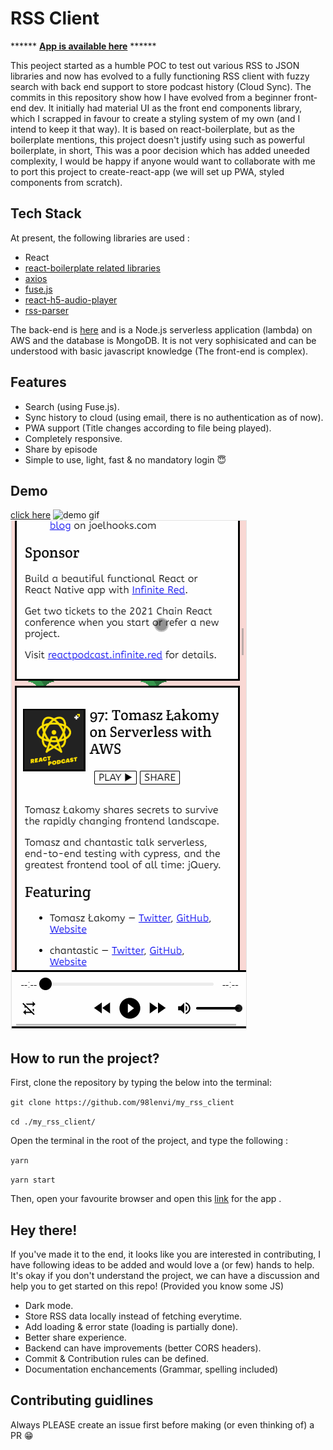 # RSS Client

****** **[App is available here](https://rssclient.netlify.app)** ******

This peoject started as a humble POC to test out various RSS to JSON libraries and now has evolved to a fully functioning RSS client with fuzzy search with back end support to store podcast history (Cloud Sync). The commits in this repository show how I have evolved from a beginner front-end dev. It initially had material UI as the front end components library, which I scrapped in favour to create a styling system of my own (and I intend to keep it that way). It is based on react-boilerplate, but as the boilerplate mentions, this project doesn't justify using such as powerful boilerplate, in short, This was a poor decision which has added uneeded complexity, I would be happy if anyone would want to collaborate with me to port this project to create-react-app (we will set up PWA, styled components from scratch).

## Tech Stack

At present, the following libraries are used :

- React
- [react-boilerplate related libraries](https://github.com/react-boilerplate/react-boilerplate/blob/master/docs/general/introduction.md#tech-stack)
- [axios](https://github.com/axios/axios)
- [fuse.js](https://fusejs.io/)
- [react-h5-audio-player](https://www.npmjs.com/package/react-h5-audio-player)
- [rss-parser](https://www.npmjs.com/package/rss-parser)

The back-end is [here](https://github.com/98lenvi/rss_client_backend) and is a Node.js serverless application (lambda) on AWS and the database is MongoDB. It is not very sophisicated and can be understood with basic javascript knowledge (The front-end is complex).

## Features

- Search (using Fuse.js).
- Sync history to cloud (using email, there is no authentication as of now).
- PWA support (Title changes according to file being played).
- Completely responsive.
- Share by episode
- Simple to use, light, fast & no mandatory login 😇 

## Demo
[click here](https://rssclient.netlify.app)
![demo gif](./record.gif)
![responsive demo gif](./record1.gif)

## How to run the project?

First, clone the repository by typing the below into the terminal:

`git clone https://github.com/98lenvi/my_rss_client`

 `cd ./my_rss_client/`


Open the terminal in the root of the project, and type the following :

 
 `yarn`
 
 `yarn start`
 

Then, open your favourite browser and open this [link](http://127.0.0.1:3000) for the app .

## Hey there!

If you've made it to the end, it looks like you are interested in contributing, I have following ideas to be added and would love a (or few) hands to help.
It's okay if you don't understand the project, we can have a discussion and help you to get started on this repo! (Provided you know some JS)

- Dark mode.
- Store RSS data locally instead of fetching everytime.
- Add loading & error state (loading is partially done).
- Better share experience.
- Backend can have improvements (better CORS headers).
- Commit & Contribution rules can be defined.
- Documentation enchancements (Grammar, spelling included)

## Contributing guidlines

Always PLEASE create an issue first before making (or even thinking of) a PR 😁
